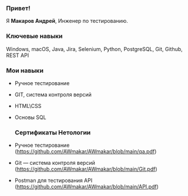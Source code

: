### Привет!

Я <b>Макаров Андрей</b>, Инженер по тестированию.

### Ключевые навыки

 Windows, macOS, Java, Jira, Selenium, Python, PostgreSQL, Git, Github, REST API

 ### Мои навыки

- Ручное тестирование 
- GIT, система контроля версий
- HTML\CSS 
- Основы SQL 
  
  ### Сертификаты Нетологии

- Ручное тестирование (https://github.com/AWmakar/AWmakar/blob/main/qa.pdf)

- Git — система контроля версий (https://github.com/AWmakar/AWmakar/blob/main/Git.pdf)

- Postman для тестирования API (https://github.com/AWmakar/AWmakar/blob/main/API.pdf)